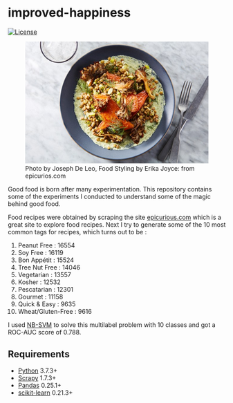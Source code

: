 # improved-happiness
[![License](https://img.shields.io/badge/License-BSD%203--Clause-blue.svg)](https://opensource.org/licenses/BSD-3-Clause)

<figure>
  <img src="imgs/SweetPotatoes_RECIPE.jpg" alt="photo of food"/>
  <figcaption>Photo by Joseph De Leo, Food Styling by Erika Joyce: from epicurios.com</figcaption>
</figure>

Good food is born after many experimentation. This repository contains some of the experiments 
I conducted to understand some of the magic behind good food.

Food recipes were obtained by scraping the site [epicurious.com][epicurious] which is a great site to explore food 
recipes. Next I try to generate some of the 10 most common tags for recipes, which turns out to be :

1. Peanut Free : 16554
2. Soy Free : 16119
3. Bon Appétit : 15524
4. Tree Nut Free : 14046
5. Vegetarian : 13557
6. Kosher : 12532
7. Pescatarian : 12301
8. Gourmet : 11158
9. Quick & Easy : 9635
10. Wheat/Gluten-Free : 9616

I used [NB-SVM][nbsvm] to solve this multilabel problem with 10 classes and got a ROC-AUC score of 0.788. 

Requirements
------------
* [Python][python] 3.7.3+
* [Scrapy][scrapy] 1.7.3+ 
* [Pandas][pandas] 0.25.1+
* [scikit-learn][sklearn] 0.21.3+

[python]: https://www.python.org/
[scrapy]: https://scrapy.org/
[epicurious]: https://www.epicurious.com/
[pandas]: https://pandas.pydata.org/
[sklearn]: https://scikit-learn.org/stable/index.html
[nbsvm]: https://nlp.stanford.edu/~sidaw/home/_media/papers:compareacl.pdf